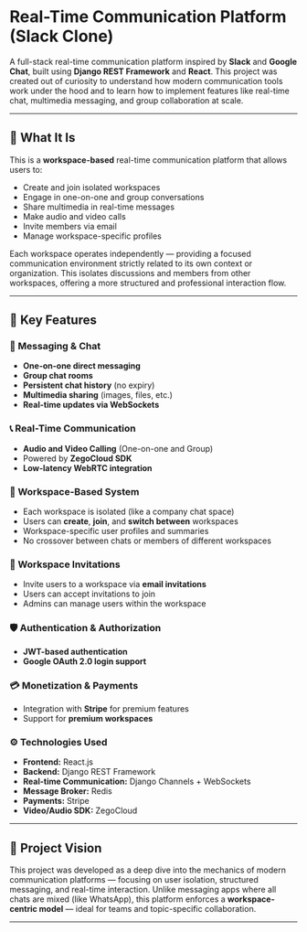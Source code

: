 # Real-Time Communication Platform (Slack Clone)

A full-stack real-time communication platform inspired by **Slack** and **Google Chat**, built using **Django REST Framework** and **React**. This project was created out of curiosity to understand how modern communication tools work under the hood and to learn how to implement features like real-time chat, multimedia messaging, and group collaboration at scale.

---

## 🚀 What It Is

This is a **workspace-based** real-time communication platform that allows users to:

- Create and join isolated workspaces
- Engage in one-on-one and group conversations
- Share multimedia in real-time messages
- Make audio and video calls
- Invite members via email
- Manage workspace-specific profiles

Each workspace operates independently — providing a focused communication environment strictly related to its own context or organization. This isolates discussions and members from other workspaces, offering a more structured and professional interaction flow.

---

## 🔧 Key Features

### 💬 Messaging & Chat
- **One-on-one direct messaging**
- **Group chat rooms**
- **Persistent chat history** (no expiry)
- **Multimedia sharing** (images, files, etc.)
- **Real-time updates via WebSockets**

### 📞 Real-Time Communication
- **Audio and Video Calling** (One-on-one and Group)
- Powered by **ZegoCloud SDK**
- **Low-latency WebRTC integration**

### 🧠 Workspace-Based System
- Each workspace is isolated (like a company chat space)
- Users can **create**, **join**, and **switch between** workspaces
- Workspace-specific user profiles and summaries
- No crossover between chats or members of different workspaces

### 📩 Workspace Invitations
- Invite users to a workspace via **email invitations**
- Users can accept invitations to join
- Admins can manage users within the workspace

### 🛡️ Authentication & Authorization
- **JWT-based authentication**
- **Google OAuth 2.0 login support**

### 💳 Monetization & Payments
- Integration with **Stripe** for premium features
- Support for **premium workspaces**

### ⚙️ Technologies Used
- **Frontend:** React.js
- **Backend:** Django REST Framework
- **Real-time Communication:** Django Channels + WebSockets
- **Message Broker:** Redis
- **Payments:** Stripe
- **Video/Audio SDK:** ZegoCloud

---

## 🧠 Project Vision

This project was developed as a deep dive into the mechanics of modern communication platforms — focusing on user isolation, structured messaging, and real-time interaction. Unlike messaging apps where all chats are mixed (like WhatsApp), this platform enforces a **workspace-centric model** — ideal for teams and topic-specific collaboration.

---


